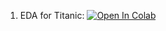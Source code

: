 1. EDA for Titanic: [![Open In Colab](https://colab.research.google.com/assets/colab-badge.svg)](https://drive.google.com/file/d/1dGAlJq5xr_NLpGDxm05zYihVUdMWoE0U/view?usp=sharing)

